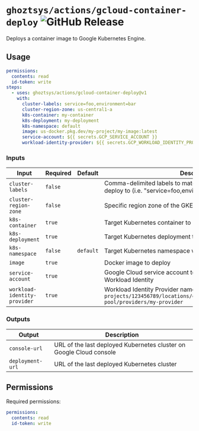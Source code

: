 # `ghoztsys/actions/gcloud-container-deploy` ![GitHub Release](https://img.shields.io/github/v/release/ghoztsys/actions?label=latest)

Deploys a container image to Google Kubernetes Engine.

## Usage

```yml
permissions:
  contents: read
  id-token: write
steps:
  - uses: ghoztsys/actions/gcloud-container-deploy@v1
    with:
      cluster-labels: service=foo,environment=bar
      cluster-region-zone: us-central1-a
      k8s-container: my-container
      k8s-deployment: my-deployment
      k8s-namespace: default
      image: us-docker.pkg.dev/my-project/my-image:latest
      service-account: ${{ secrets.GCP_SERVICE_ACCOUNT }}
      workload-identity-provider: ${{ secrets.GCP_WORKLOAD_IDENTITY_PROVIDER }}
```

### Inputs

| Input | Required | Default | Description |
| ----- | -------- | ------- | ----------- |
| `cluster-labels` | `false` | | Comma-delimited labels to match when searching for clusters to deploy to (i.e. "service=foo,environment=bar") |
| `cluster-region-zone` | `false` | | Specific region zone of the GKE cluster(s) to deploy to |
| `k8s-container` | `true` | | Target Kubernetes container to update |
| `k8s-deployment` | `true` | | Target Kubernetes deployment to update |
| `k8s-namespace` | `false` | `default` | Target Kubernetes namespace where the deployment is located |
| `image` | `true` | | Docker image to deploy |
| `service-account` | `true` | | Google Cloud service account to impersonate by the current Workload Identity |
| `workload-identity-provider` | `true` | | Workload Identity Provider name, i.e. `projects/123456789/locations/global/workloadIdentityPools/my-pool/providers/my-provider` |

### Outputs

| Output | Description |
| ------ | ----------- |
| `console-url` | URL of the last deployed Kubernetes cluster on Google Cloud console |
| `deployment-url` | URL of the last deployed Kubernetes cluster |

## Permissions

Required permissions:

```yml
permissions:
  contents: read
  id-token: write
```
